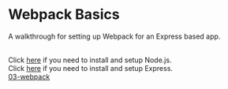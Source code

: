 # Webpack Basics
A walkthrough for setting up Webpack for an Express based app.</br></br>

Click [here](https://github.com/michihodges/webpack-basics/tree/01-node) if you need to install and setup Node.js.</br>
Click [here](https://github.com/michihodges/webpack-basics/tree/02-express) if you need to install and setup Express.</br>
[03-webpack](https://github.com/michihodges/webpack-basics/tree/03-webpack)
